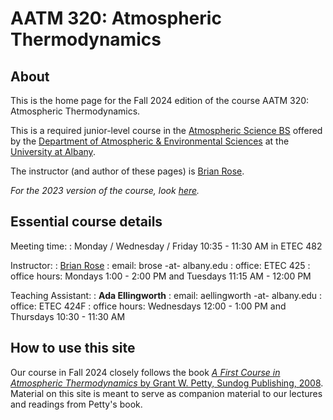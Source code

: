 # AATM 320: Atmospheric Thermodynamics

## About

This is the home page for the Fall 2024 edition of the course AATM 320: Atmospheric Thermodynamics.

This is a required junior-level course in the [Atmospheric Science BS](https://www.albany.edu/daes/programs/bs-atmospheric-science) offered by the [Department of Atmospheric & Environmental Sciences](https://www.albany.edu/daes) at the [University at Albany](https://www.albany.edu).


The instructor (and author of these pages) is [Brian Rose](https://www.atmos.albany.edu/facstaff/brose/).

*For the 2023 version of the course, look [here](https://www.atmos.albany.edu/facstaff/brose/classes/atm320-thermodynamics/2023/).*

## Essential course details

Meeting time:
: Monday / Wednesday / Friday 10:35 - 11:30 AM in ETEC 482

Instructor:
: [Brian Rose](https://www.atmos.albany.edu/facstaff/brose/)
: email: brose -at- albany.edu 
: office: ETEC 425
: office hours: Mondays 1:00 - 2:00 PM and Tuesdays 11:15 AM - 12:00 PM

Teaching Assistant:
: **Ada Ellingworth**
: email: aellingworth -at- albany.edu
: office: ETEC 424F
: office hours: Wednesdays 12:00 - 1:00 PM and Thursdays 10:30 - 11:30 AM

## How to use this site

Our course in Fall 2024 closely follows the book [_A First Course in Atmospheric Thermodynamics_ by Grant W. Petty, Sundog Publishing, 2008](https://sundogpublishingstore.myshopify.com/products/a-first-course-in-atmospheric-thermodynamics-g-w-petty). Material on this site is meant to serve as companion material to our lectures and readings from Petty's book.